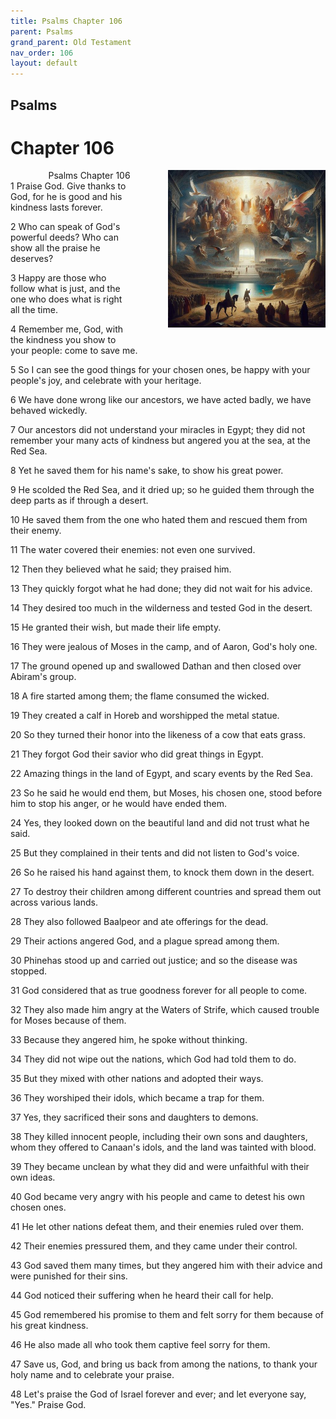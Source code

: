 ```yaml
---
title: Psalms Chapter 106
parent: Psalms
grand_parent: Old Testament
nav_order: 106
layout: default
---
```


## Psalms

# Chapter 106

<div style="clear: both; text-align: right;">
    <div style="max-width: 50%; height: auto; float: right; margin: 0 0 10px 10px; padding-left: 10%;">
        <img src="/assets/Image/Psalms/500/106.jpg" alt="Psalms Chapter 106" class="chapter-image">
    </div>
    <figcaption style="font-size: 14px; text-align: right;">Psalms Chapter 106</figcaption>
</div>
1 Praise God. Give thanks to God, for he is good and his kindness lasts forever.

2 Who can speak of God's powerful deeds? Who can show all the praise he deserves?

3 Happy are those who follow what is just, and the one who does what is right all the time.

4 Remember me, God, with the kindness you show to your people: come to save me.

5 So I can see the good things for your chosen ones, be happy with your people's joy, and celebrate with your heritage.

6 We have done wrong like our ancestors, we have acted badly, we have behaved wickedly.

7 Our ancestors did not understand your miracles in Egypt; they did not remember your many acts of kindness but angered you at the sea, at the Red Sea.

8 Yet he saved them for his name's sake, to show his great power.

9 He scolded the Red Sea, and it dried up; so he guided them through the deep parts as if through a desert.

10 He saved them from the one who hated them and rescued them from their enemy.

11 The water covered their enemies: not even one survived.

12 Then they believed what he said; they praised him.

13 They quickly forgot what he had done; they did not wait for his advice.

14 They desired too much in the wilderness and tested God in the desert.

15 He granted their wish, but made their life empty.

16 They were jealous of Moses in the camp, and of Aaron, God's holy one.

17 The ground opened up and swallowed Dathan and then closed over Abiram's group.

18 A fire started among them; the flame consumed the wicked.

19 They created a calf in Horeb and worshipped the metal statue.

20 So they turned their honor into the likeness of a cow that eats grass.

21 They forgot God their savior who did great things in Egypt.

22 Amazing things in the land of Egypt, and scary events by the Red Sea.

23 So he said he would end them, but Moses, his chosen one, stood before him to stop his anger, or he would have ended them.

24 Yes, they looked down on the beautiful land and did not trust what he said.

25 But they complained in their tents and did not listen to God's voice.

26 So he raised his hand against them, to knock them down in the desert.

27 To destroy their children among different countries and spread them out across various lands.

28 They also followed Baalpeor and ate offerings for the dead.

29 Their actions angered God, and a plague spread among them.

30 Phinehas stood up and carried out justice; and so the disease was stopped.

31 God considered that as true goodness forever for all people to come.

32 They also made him angry at the Waters of Strife, which caused trouble for Moses because of them.

33 Because they angered him, he spoke without thinking.

34 They did not wipe out the nations, which God had told them to do.

35 But they mixed with other nations and adopted their ways.

36 They worshiped their idols, which became a trap for them.

37 Yes, they sacrificed their sons and daughters to demons.

38 They killed innocent people, including their own sons and daughters, whom they offered to Canaan's idols, and the land was tainted with blood.

39 They became unclean by what they did and were unfaithful with their own ideas.

40 God became very angry with his people and came to detest his own chosen ones.

41 He let other nations defeat them, and their enemies ruled over them.

42 Their enemies pressured them, and they came under their control.

43 God saved them many times, but they angered him with their advice and were punished for their sins.

44 God noticed their suffering when he heard their call for help.

45 God remembered his promise to them and felt sorry for them because of his great kindness.

46 He also made all who took them captive feel sorry for them.

47 Save us, God, and bring us back from among the nations, to thank your holy name and to celebrate your praise.

48 Let's praise the God of Israel forever and ever; and let everyone say, "Yes." Praise God.


